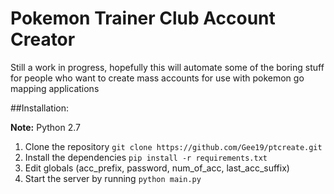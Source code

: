 # Pokemon Trainer Club Account Creator

Still a work in progress, hopefully this will automate some of the boring stuff for people who want to create mass accounts for use with pokemon go mapping applications

##Installation:

**Note:** Python 2.7

1. Clone the repository `git clone https://github.com/Gee19/ptcreate.git`
2. Install the dependencies `pip install -r requirements.txt`
3. Edit globals (acc_prefix, password, num_of_acc, last_acc_suffix)
3. Start the server by running `python main.py`